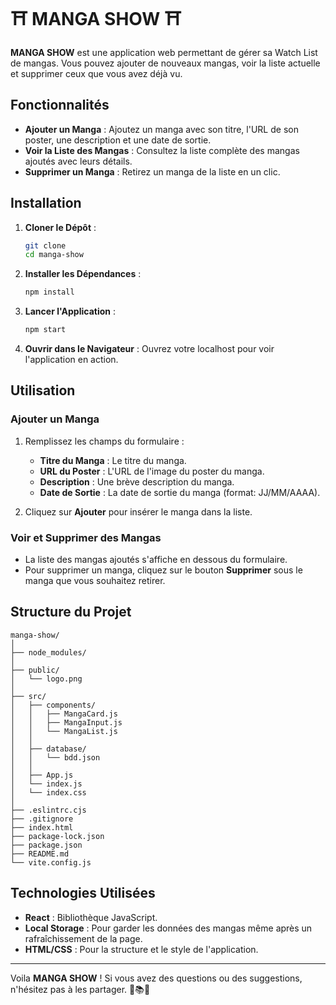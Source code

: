 # ⛩️ MANGA SHOW ⛩️

**MANGA SHOW** est une application web permettant de gérer sa Watch List de mangas. Vous pouvez ajouter de nouveaux mangas, voir la liste actuelle et supprimer ceux que vous avez déjà vu.

## Fonctionnalités

- **Ajouter un Manga** : Ajoutez un manga avec son titre, l'URL de son poster, une description et une date de sortie.
- **Voir la Liste des Mangas** : Consultez la liste complète des mangas ajoutés avec leurs détails.
- **Supprimer un Manga** : Retirez un manga de la liste en un clic.

## Installation

1. **Cloner le Dépôt** :

   ```bash
   git clone
   cd manga-show
   ```

2. **Installer les Dépendances** :

   ```bash
   npm install
   ```

3. **Lancer l'Application** :

   ```bash
   npm start
   ```

4. **Ouvrir dans le Navigateur** :
   Ouvrez votre localhost pour voir l'application en action.

## Utilisation

### Ajouter un Manga

1. Remplissez les champs du formulaire :

   - **Titre du Manga** : Le titre du manga.
   - **URL du Poster** : L'URL de l'image du poster du manga.
   - **Description** : Une brève description du manga.
   - **Date de Sortie** : La date de sortie du manga (format: JJ/MM/AAAA).

2. Cliquez sur **Ajouter** pour insérer le manga dans la liste.

### Voir et Supprimer des Mangas

- La liste des mangas ajoutés s'affiche en dessous du formulaire.
- Pour supprimer un manga, cliquez sur le bouton **Supprimer** sous le manga que vous souhaitez retirer.

## Structure du Projet

```plaintext
manga-show/
│
├── node_modules/
│
├── public/
│   └── logo.png
│
├── src/
│   ├── components/
│   │   ├── MangaCard.js
│   │   ├── MangaInput.js
│   │   └── MangaList.js
│   │
│   ├── database/
│   │   └── bdd.json
│   │
│   ├── App.js
│   └── index.js
│   └── index.css
│
├── .eslintrc.cjs
├── .gitignore
├── index.html
├── package-lock.json
├── package.json
├── README.md
└── vite.config.js
```

## Technologies Utilisées

- **React** : Bibliothèque JavaScript.
- **Local Storage** : Pour garder les données des mangas même après un rafraîchissement de la page.
- **HTML/CSS** : Pour la structure et le style de l'application.

---

Voila **MANGA SHOW** ! Si vous avez des questions ou des suggestions, n'hésitez pas à les partager. 🎉📚✨
